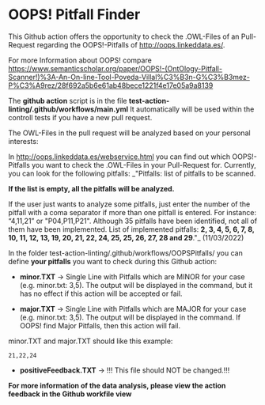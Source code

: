 # OOPS! Pitfall Finder

This Github action offers the opportunity to check the .OWL-Files of an Pull-Request regarding the OOPS!-Pitfalls of http://oops.linkeddata.es/. 

For more Information about OOPS! compare https://www.semanticscholar.org/paper/OOPS!-(OntOlogy-Pitfall-Scanner!)%3A-An-On-line-Tool-Poveda-Villal%C3%B3n-G%C3%B3mez-P%C3%A9rez/28f692a5b6e61ab48bece1221f4e17e05a9a8139 

The **github action** script is in the file **test-action-linting/.github/workflows/main.yml**
It automatically will be used within the controll tests if you have a new pull request. 

The OWL-Files in the pull request will be analyzed based on your personal interests: 

In http://oops.linkeddata.es/webservice.html you can find out which OOPS!-Pitfalls you want to check the .OWL-Files in your Pull-Request for. Currently, you can look for the following pitfalls: _"Pitfalls: list of pitfalls to be scanned. 

**If the list is empty, all the pitfalls will be analyzed.** 

If the user just wants to analyze some pitfalls, just enter the number of the pitfall with a coma separator if more than one pitfall is entered. For instance: “4,11,21” or "P04,P11,P21". Although 35 pitfalls have been identified, not all of them have been implemented. List of implemented pitfalls: **2, 3, 4, 5, 6, 7, 8, 10, 11, 12, 13, 19, 20, 21, 22, 24, 25, 25, 26, 27, 28 and 29**."_ (11/03/2022)

In the folder test-action-linting/.github/workflows/OOPSPitfalls/ you can define **your pitfalls** you want to check during this Github action: 

- **minor.TXT** -> Single Line with Pitfalls which are MINOR for your case (e.g. minor.txt: 3,5). The output will be displayed in the command, but it has no effect if this action will be accepted or fail.  

- **major.TXT** -> Single Line with Pitfalls which are MAJOR for your case (e.g. minor.txt: 3,5). The output will be displayed in the command. If OOPS! find Major Pitfalls, then this action will fail. 

minor.TXT and major.TXT should like this example: 
```
21,22,24
```

- **positiveFeedback.TXT** -> !!! This file should NOT be changed.!!!

**For more information of the data analysis, please view the action feedback in the Github workfile view**
